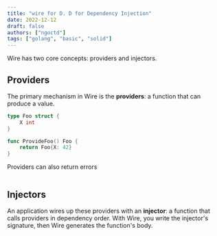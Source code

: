 ```yaml
---
title: "wire for D. D for Dependency Injection"
date: 2022-12-12
draft: false
authors: ["ngoctd"]
tags: ["golang", "basic", "solid"]
---
```


Wire has two core concepts: providers and injectors.

## Providers

The primary mechanism in Wire is the **providers**: a function that can produce a value.

```go
type Foo struct {
    X int
}

func ProvideFoo() Foo {
    return Foo{X: 42}
}
```

Providers can also return errors

```go

```
## Injectors

An application wires up these providers with an **injector**: a function that calls providers in dependency order. With Wire, you write the injector's signature, then Wire generates the function's body.